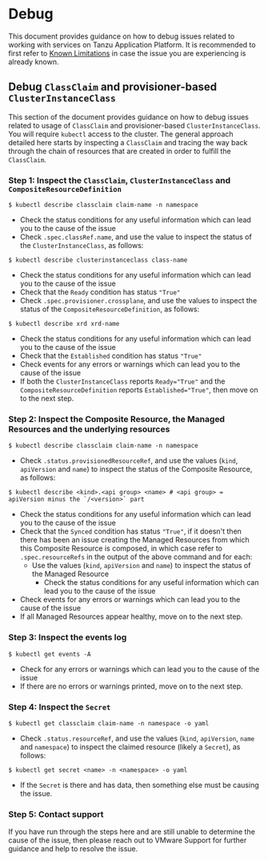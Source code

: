 # Debug

This document provides guidance on how to debug issues related to working with services on Tanzu Application Platform. It is recommended to first refer to [Known Limitations](../reference/known-limitations.hbs.md) in case the issue you are experiencing is already known.

## <a id="stk-debug-dynamic-provisioning"></a> Debug `ClassClaim` and provisioner-based `ClusterInstanceClass`

This section of the document provides guidance on how to debug issues related to usage of `ClassClaim` and provisioner-based `ClusterInstanceClass`. You will require `kubectl` access to the cluster. The general approach detailed here starts by inspecting a `ClassClaim` and tracing the way back through the chain of resources that are created in order to fulfill the `ClassClaim`.

### Step 1: Inspect the `ClassClaim`, `ClusterInstanceClass` and `CompositeResourceDefinition`

```console
$ kubectl describe classclaim claim-name -n namespace
```

* Check the status conditions for any useful information which can lead you to the cause of the issue
* Check `.spec.classRef.name`, and use the value to inspect the status of the `ClusterInstanceClass`, as follows:

```console
$ kubectl describe clusterinstanceclass class-name
```

* Check the status conditions for any useful information which can lead you to the cause of the issue
* Check that the `Ready` condition has status `"True"`
* Check `.spec.provisioner.crossplane`, and use the values to inspect the status of the `CompositeResourceDefinition`, as follows:

```console
$ kubectl describe xrd xrd-name
```

* Check the status conditions for any useful information which can lead you to the cause of the issue
* Check that the `Established` condition has status `"True"`
* Check events for any errors or warnings which can lead you to the cause of the issue
* If both the `ClusterInstanceClass` reports `Ready="True"` and the `CompositeResourceDefinition` reports `Established="True"`, then move on to the next step.

### Step 2: Inspect the Composite Resource, the Managed Resources and the underlying resources

```console
$ kubectl describe classclaim claim-name -n namespace
```

* Check `.status.provisionedResourceRef`, and use the values (`kind`, `apiVersion` and `name`) to inspect the status of the Composite Resource, as follows:

```console
$ kubectl describe <kind>.<api group> <name> # <api group> = apiVersion minus the `/<version>` part
```

* Check the status conditions for any useful information which can lead you to the cause of the issue
* Check that the `Synced` condition has status `"True"`, if it doesn't then there has been an issue creating the Managed Resources from which this Composite Resource is composed, in which case refer to `.spec.resourceRefs` in the output of the above command and for each:
  * Use the values (`kind`, `apiVersion` and `name`) to inspect the status of the Managed Resource
    * Check the status conditions for any useful information which can lead you to the cause of the issue
* Check events for any errors or warnings which can lead you to the cause of the issue
* If all Managed Resources appear healthy, move on to the next step.

### Step 3: Inspect the events log

```console
$ kubectl get events -A
```

* Check for any errors or warnings which can lead you to the cause of the issue
* If there are no errors or warnings printed, move on to the next step.

### Step 4: Inspect the `Secret`

```console
$ kubectl get classclaim claim-name -n namespace -o yaml
```

* Check `.status.resourceRef`, and use the values (`kind`, `apiVersion`, `name` and `namespace`) to inspect the claimed resource (likely a `Secret`), as follows:

```console
$ kubectl get secret <name> -n <namespace> -o yaml
```

* If the `Secret` is there and has data, then something else must be causing the issue.

### Step 5: Contact support

If you have run through the steps here and are still unable to determine the cause of the issue, then please reach out to VMware Support for further guidance and help to resolve the issue.
